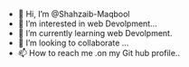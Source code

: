 - 👋 Hi, I’m @Shahzaib-Maqbool
- 👀 I’m interested in web Devolpment...
- 🌱 I’m currently learning web Devolpment.
- 💞️ I’m looking to collaborate ...
- 📫 How to reach me .on my Git hub profile..

<!---
Shahzaib-Maqbool/Shahzaib-Maqbool is a ✨ special ✨ repository because its `README.md` (this file) appears on your GitHub profile.
You can click the Preview link to take a look at your changes.
--->
